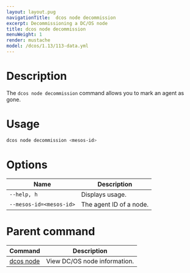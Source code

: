 ```yaml
---
layout: layout.pug
navigationTitle:  dcos node decommission
excerpt: Decommissioning a DC/OS node
title: dcos node decommission
menuWeight: 1
render: mustache
model: /dcos/1.13/113-data.yml
---
```


# Description

The `dcos node decommission` command allows you to mark an agent as gone.

# Usage

```bash
dcos node decommission <mesos-id>
```

# Options

| Name |  Description |
|---------|-------------|
| `--help, h`   |   Displays usage. |
| `--mesos-id=<mesos-id>` | The agent ID of a node. |

# Parent command

| Command | Description |
|---------|-------------|
| [dcos node](/1.13/cli/command-reference/dcos-node/) | View DC/OS node information. |
